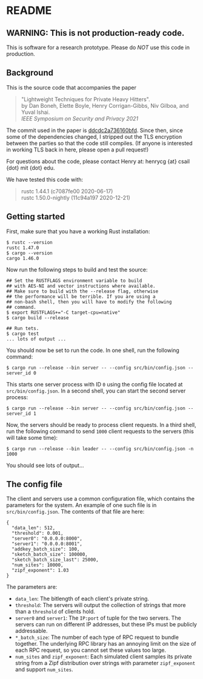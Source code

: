 # README

## WARNING: This is not production-ready code.

This is software for a research prototype. Please
do *NOT* use this code in production.

## Background

This is the source code that accompanies the paper
>  "Lightweight Techniques for Private Heavy Hitters".  
> by Dan Boneh, Elette Boyle, Henry Corrigan-Gibbs, Niv Gilboa, and Yuval Ishai.  
> _IEEE Symposium on Security and Privacy 2021_

The commit used in the paper is [ddcdc2a736160bfd](https://github.com/henrycg/heavyhitters/commit/ddcdc2a736160bfdfb55003ad8059124b13ee73d). Since then, since some of the dependencies changed, I stripped out the TLS encryption between the parties so that the code still compiles. (If anyone is interested in working TLS back in here, please open a pull request!)

For questions about the code, please contact Henry at:  henrycg {at} csail {dot} mit {dot} edu.

We have tested this code with:
>  rustc 1.44.1 (c7087fe00 2020-06-17)  
>  rustc 1.50.0-nightly (11c94a197 2020-12-21)

## Getting started

First, make sure that you have a working Rust installation:

```
$ rustc --version   
rustc 1.47.0
$ cargo --version
cargo 1.46.0
```

Now run the following steps to build and test the source:

```
## Set the RUSTFLAGS environment variable to build
## with AES-NI and vector instructions where available.
## Make sure to build with the --release flag, otherwise
## the performance will be terrible. If you are using a
## non-bash shell, then you will have to modify the following
## command.
$ export RUSTFLAGS+="-C target-cpu=native" 
$ cargo build --release

## Run tets.
$ cargo test
... lots of output ...

```

You should now be set to run the code. In one shell, run the following command:

```
$ cargo run --release --bin server -- --config src/bin/config.json --server_id 0
```

This starts one server process with ID `0` using the config file located at `src/bin/config.json`. In a second shell, you can start the second server process:

```
$ cargo run --release --bin server -- --config src/bin/config.json --server_id 1
```

Now, the servers should be ready to process client requests. In a third shell, run the following command to send `1000` client requests to the servers (this will take some time):

```
$ cargo run --release --bin leader -- --config src/bin/config.json -n 1000
```

You should see lots of output...

## The config file

The client and servers use a common configuration file, which contains the parameters for the system. An example of one such file is in `src/bin/config.json`. The contents of that file are here:

```
{
  "data_len": 512,
  "threshold": 0.001,
  "server0": "0.0.0.0:8000",
  "server1": "0.0.0.0:8001",
  "addkey_batch_size": 100,
  "sketch_batch_size": 100000,
  "sketch_batch_size_last": 25000,
  "num_sites": 10000,
  "zipf_exponent": 1.03
}
```

The parameters are:

* `data_len`: The bitlength of each client's private string.
* `threshold`: The servers will output the collection of strings that more than a `threshold` of clients hold.
* `server0` and `server1`: The `IP:port` of tuple for the two servers. The servers can run on different IP addresses, but these IPs must be publicly addressable.
* `*_batch_size`: The number of each type of RPC request to bundle together. The underlying RPC library has an annoying limit on the size of each RPC request, so you cannot set these values too large.
* `num_sites` and `zipf_exponent`: Each simulated client samples its private string from a Zipf distribution over strings with parameter `zipf_exponent` and support `num_sites`.
